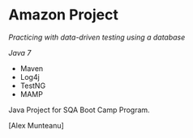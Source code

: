 # Amazon Project

*Practicing with data-driven testing using a database*

_Java 7_

* Maven
* Log4j
* TestNG
* MAMP

Java Project for SQA Boot Camp Program.

[Alex Munteanu]

